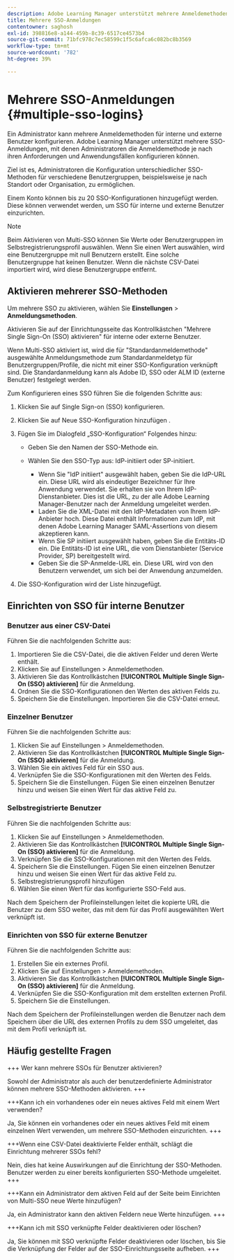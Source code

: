 ```yaml
---
description: Adobe Learning Manager unterstützt mehrere Anmeldemethoden über mehrere SSO-Konfigurationen sowohl für interne als auch für externe Benutzer.
title: Mehrere SSO-Anmeldungen
contentowner: saghosh
exl-id: 398816e8-a144-459b-8c39-6517ce4573b4
source-git-commit: 71bfc978c7ec58599c1f5c6afca6c082bc8b3569
workflow-type: tm+mt
source-wordcount: '782'
ht-degree: 39%

---
```


# Mehrere SSO-Anmeldungen {#multiple-sso-logins}

Ein Administrator kann mehrere Anmeldemethoden für interne und externe Benutzer konfigurieren. Adobe Learning Manager unterstützt mehrere SSO-Anmeldungen, mit denen Administratoren die Anmeldemethode je nach ihren Anforderungen und Anwendungsfällen konfigurieren können.

Ziel ist es, Administratoren die Konfiguration unterschiedlicher SSO-Methoden für verschiedene Benutzergruppen, beispielsweise je nach Standort oder Organisation, zu ermöglichen.

Einem Konto können bis zu 20 SSO-Konfigurationen hinzugefügt werden. Diese können verwendet werden, um SSO für interne und externe Benutzer einzurichten.

>[!NOTE]
>
>Beim Aktivieren von Multi-SSO können Sie Werte oder Benutzergruppen im Selbstregistrierungsprofil auswählen. Wenn Sie einen Wert auswählen, wird eine Benutzergruppe mit null Benutzern erstellt. Eine solche Benutzergruppe hat keinen Benutzer. Wenn die nächste CSV-Datei importiert wird, wird diese Benutzergruppe entfernt.

## Aktivieren mehrerer SSO-Methoden

Um mehrere SSO zu aktivieren, wählen Sie **Einstellungen** > **Anmeldungsmethoden**.

Aktivieren Sie auf der Einrichtungsseite das Kontrollkästchen &quot;Mehrere Single Sign-On (SSO) aktivieren&quot; für interne oder externe Benutzer.

Wenn Multi-SSO aktiviert ist, wird die für &quot;Standardanmeldemethode&quot; ausgewählte Anmeldungsmethode zum Standardanmeldetyp für Benutzergruppen/Profile, die nicht mit einer SSO-Konfiguration verknüpft sind. Die Standardanmeldung kann als Adobe ID, SSO oder ALM ID (externe Benutzer) festgelegt werden.

Zum Konfigurieren eines SSO führen Sie die folgenden Schritte aus:

1. Klicken Sie auf Single Sign-on (SSO) konfigurieren.
1. Klicken Sie auf Neue SSO-Konfiguration hinzufügen .
1. Fügen Sie im Dialogfeld „SSO-Konfiguration“ Folgendes hinzu:

   * Geben Sie den Namen der SSO-Methode ein.
   * Wählen Sie den SSO-Typ aus: IdP-initiiert oder SP-initiiert.

      * Wenn Sie &quot;IdP initiiert&quot; ausgewählt haben, geben Sie die IdP-URL ein. Diese URL wird als eindeutiger Bezeichner für Ihre Anwendung verwendet. Sie erhalten sie von Ihrem IdP-Dienstanbieter. Dies ist die URL, zu der alle Adobe Learning Manager-Benutzer nach der Anmeldung umgeleitet werden.
      * Laden Sie die XML-Datei mit den IdP-Metadaten von Ihrem IdP-Anbieter hoch. Diese Datei enthält Informationen zum IdP, mit denen Adobe Learning Manager SAML-Assertions von diesem akzeptieren kann.
      * Wenn Sie SP initiiert ausgewählt haben, geben Sie die Entitäts-ID ein. Die Entitäts-ID ist eine URL, die vom Dienstanbieter (Service Provider, SP) bereitgestellt wird.
      * Geben Sie die SP-Anmelde-URL ein. Diese URL wird von den Benutzern verwendet, um sich bei der Anwendung anzumelden.

1. Die SSO-Konfiguration wird der Liste hinzugefügt.

## Einrichten von SSO für interne Benutzer

### Benutzer aus einer CSV-Datei

Führen Sie die nachfolgenden Schritte aus:

1. Importieren Sie die CSV-Datei, die die aktiven Felder und deren Werte enthält.
1. Klicken Sie auf Einstellungen > Anmeldemethoden.
1. Aktivieren Sie das Kontrollkästchen **[!UICONTROL Multiple Single Sign-On (SSO) aktivieren]** für die Anmeldung.
1. Ordnen Sie die SSO-Konfigurationen den Werten des aktiven Felds zu.
1. Speichern Sie die Einstellungen. Importieren Sie die CSV-Datei erneut.

### Einzelner Benutzer

Führen Sie die nachfolgenden Schritte aus:

1. Klicken Sie auf Einstellungen > Anmeldemethoden.
1. Aktivieren Sie das Kontrollkästchen **[!UICONTROL Multiple Single Sign-On (SSO) aktivieren]** für die Anmeldung.
1. Wählen Sie ein aktives Feld für ein SSO aus.
1. Verknüpfen Sie die SSO-Konfigurationen mit den Werten des Felds.
1. Speichern Sie die Einstellungen. Fügen Sie einen einzelnen Benutzer hinzu und weisen Sie einen Wert für das aktive Feld zu.

### Selbstregistrierte Benutzer

Führen Sie die nachfolgenden Schritte aus:

1. Klicken Sie auf Einstellungen > Anmeldemethoden.
1. Aktivieren Sie das Kontrollkästchen **[!UICONTROL Multiple Single Sign-On (SSO) aktivieren]** für die Anmeldung.
1. Verknüpfen Sie die SSO-Konfigurationen mit den Werten des Felds.
1. Speichern Sie die Einstellungen. Fügen Sie einen einzelnen Benutzer hinzu und weisen Sie einen Wert für das aktive Feld zu.
1. Selbstregistrierungsprofil hinzufügen
1. Wählen Sie einen Wert für das konfigurierte SSO-Feld aus.

Nach dem Speichern der Profileinstellungen leitet die kopierte URL die Benutzer zu dem SSO weiter, das mit dem für das Profil ausgewählten Wert verknüpft ist.

### Einrichten von SSO für externe Benutzer

Führen Sie die nachfolgenden Schritte aus:

1. Erstellen Sie ein externes Profil.
1. Klicken Sie auf Einstellungen > Anmeldemethoden.
1. Aktivieren Sie das Kontrollkästchen **[!UICONTROL Multiple Single Sign-On (SSO) aktivieren]** für die Anmeldung.
1. Verknüpfen Sie die SSO-Konfiguration mit dem erstellten externen Profil.
1. Speichern Sie die Einstellungen.

Nach dem Speichern der Profileinstellungen werden die Benutzer nach dem Speichern über die URL des externen Profils zu dem SSO umgeleitet, das mit dem Profil verknüpft ist.

## Häufig gestellte Fragen

+++ Wer kann mehrere SSOs für Benutzer aktivieren?

Sowohl der Administrator als auch der benutzerdefinierte Administrator können mehrere SSO-Methoden aktivieren.
+++

+++Kann ich ein vorhandenes oder ein neues aktives Feld mit einem Wert verwenden?

Ja, Sie können ein vorhandenes oder ein neues aktives Feld mit einem einzelnen Wert verwenden, um mehrere SSO-Methoden einzurichten.
+++

+++Wenn eine CSV-Datei deaktivierte Felder enthält, schlägt die Einrichtung mehrerer SSOs fehl?

Nein, dies hat keine Auswirkungen auf die Einrichtung der SSO-Methoden. Benutzer werden zu einer bereits konfigurierten SSO-Methode umgeleitet.
+++

+++Kann ein Administrator dem aktiven Feld auf der Seite beim Einrichten von Multi-SSO neue Werte hinzufügen?

Ja, ein Administrator kann den aktiven Feldern neue Werte hinzufügen.
+++

+++Kann ich mit SSO verknüpfte Felder deaktivieren oder löschen?

Ja, Sie können mit SSO verknüpfte Felder deaktivieren oder löschen, bis Sie die Verknüpfung der Felder auf der SSO-Einrichtungsseite aufheben.
+++
